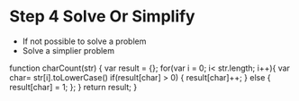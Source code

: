 # Step 4 Solve Or Simplify

- If not possible to solve a problem
- Solve a simplier problem

function charCount(str) {
var result = {};
for(var i = 0; i< str.length; i++){
var char= str[i].toLowerCase()
if(result[char] > 0) {
result[char]++;
} else {
result[char] = 1;
};
}
return result;
}
